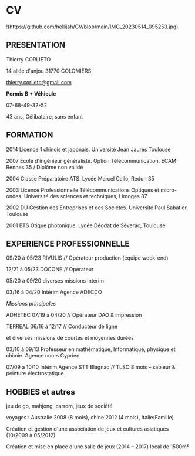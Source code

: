 # CV

!(https://github.com/hellijah/CV/blob/main/IMG_20230514_095253.jpg)


## PRESENTATION

Thierry CORLIETO 

14 allée d'anjou 31770 COLOMIERS

thierry.corlieto@gmail.com

**Permis B + Véhicule**

07-68-49-32-52

43 ans, Célibataire, sans enfant 


## FORMATION

2014 	Licence 1 chinois et japonais. Université Jean Jaures Toulouse

2007	École d'ingénieur généraliste. Option Télécommunication. ECAM Rennes 35 / Diplôme non validé

2004	Classe Préparatoire ATS. Lycée Marcel Callo, Redon 35

2003	Licence Professionnelle Télécommunications Optiques et micro-ondes. Université des sciences et techniques, Limoges 87

2002	DU Gestion des Entreprises et des Sociétés. Université Paul Sabatier, Toulouse

2001	BTS Otique photonique. Lycée Déodat de Séverac, Toulouse


## EXPERIENCE PROFESSIONNELLE

09/20 à 05/23	RIVULIS  // Opérateur production (équipe week-end)

12/21 à 05/23	DOCONE  // Opérateur

05/20 à 09/20	diverses missions intérim

03/16 à 04/20	Intérim Agence ADECCO 

   *Missions principales*
 
ADHETEC 07/19 à 04/20  //  Opérateur DAO & impression

TERREAL 06/16 à 12/17 // Conducteur de ligne

   et diverses missions de courtes et moyennes durées

03/10 à 09/13 	Professeur en mathématique, Informatique, physique et chimie. Agence cours Cyprien

07/09 à 10/10	Intérim Agence STT Blagnac // TLSO 8 mois – sableur & peinture électrostatique


## HOBBIES et autres

jeu de go, mahjong, carrom, jeux de société

voyages : Australie  2008 (8 mois), chine 2012 (4 mois), Italie(Famille)

Création et gestion d'une association de jeux et cultures asiatiques  (10/2009 à 05/2012)

Création et mise en place d'une salle de jeux (2014 – 2017) local de 1500m²
